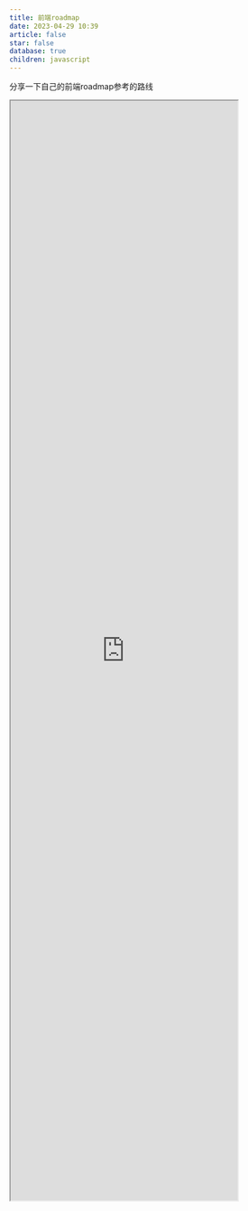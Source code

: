 ```yaml
---
title: 前端roadmap
date: 2023-04-29 10:39
article: false
star: false
database: true
children: javascript
---
```


分享一下自己的前端roadmap参考的路线
<iframe id="inlineFrameExample"
    title="Inline Frame Example"
    width="80%"
    height="50%"
    src="https://roadmap.sh/frontend">
</iframe>

